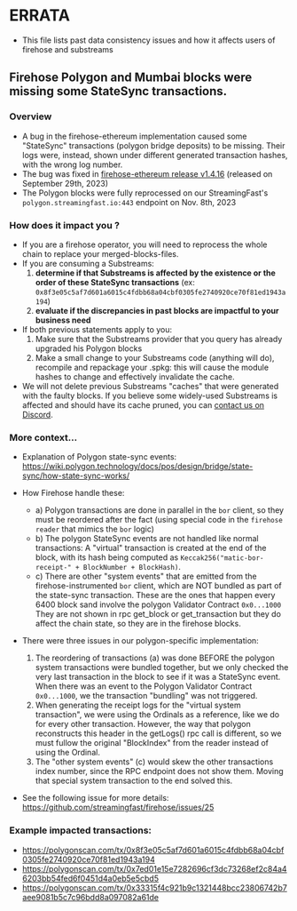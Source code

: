 # ERRATA

* This file lists past data consistency issues and how it affects users of firehose and substreams

## Firehose Polygon and Mumbai blocks were missing some StateSync transactions.

### Overview

* A bug in the firehose-ethereum implementation caused some "StateSync" transactions (polygon bridge deposits) to be missing. Their logs were, instead, shown under different generated transaction hashes, with the wrong log number.
* The bug was fixed in [firehose-ethereum release v1.4.16](https://github.com/streamingfast/firehose-ethereum/releases/tag/v1.4.16) (released on September 29th, 2023)
* The Polygon blocks were fully reprocessed on our StreamingFast's `polygon.streamingfast.io:443` endpoint on Nov. 8th, 2023

### How does it impact you ?

* If you are a firehose operator, you will need to reprocess the whole chain to replace your merged-blocks-files.
* If you are consuming a Substreams:
  1. **determine if that Substreams is affected by the existence or the order of these StateSync transactions** (ex: `0x8f3e05c5af7d601a6015c4fdbb68a04cbf0305fe2740920ce70f81ed1943a194`)
  2. **evaluate if the discrepancies in past blocks are impactful to your business need**
* If both previous statements apply to you:
  1. Make sure that the Substreams provider that you query has already upgraded his Polygon blocks
  2. Make a small change to your Substreams code (anything will do), recompile and repackage your .spkg: this will cause the module hashes to change and effectively invalidate the cache.
* We will not delete previous Substreams "caches" that were generated with the faulty blocks. If you believe some widely-used Substreams is affected and should have its cache pruned, you can [contact us on Discord](https://discord.gg/jZwqxJAvRs).

### More context...

* Explanation of Polygon state-sync events: https://wiki.polygon.technology/docs/pos/design/bridge/state-sync/how-state-sync-works/

* How Firehose handle these:
  * a) Polygon transactions are done in parallel in the `bor` client, so they must be reordered after the fact (using special code in the `firehose reader` that mimics the `bor` logic)
  * b) The polygon StateSync events are not handled like normal transactions: A "virtual" transaction is created at the end of the block, with its hash being computed as `Keccak256("matic-bor-receipt-" + BlockNumber + BlockHash)`.
  * c) There are other "system events" that are emitted from the firehose-instrumented `bor` client, which are NOT bundled as part of the state-sync transaction. These are the ones that happen every 6400 block sand involve the polygon Validator Contract `0x0...1000` They are not shown in rpc get_block or get_transaction but they do affect the chain state, so they are in the firehose blocks.

* There were three issues in our polygon-specific implementation:
  1. The reordering of transactions (a) was done BEFORE the polygon system transactions were bundled together, but we only checked the very last transaction in the block to see if it was a StateSync event. When there was an event to the Polygon Validator Contract `0x0...1000`, we the transaction "bundling" was not triggered.
  2. When generating the receipt logs for the "virtual system transaction", we were using the Ordinals as a reference, like we do for every other transaction. However, the way that polygon reconstructs this header in the getLogs() rpc call is different, so we must fullow the original "BlockIndex" from the reader instead of using the Ordinal.
  3. The "other system events" (c) would skew the other transactions index number, since the RPC endpoint does not show them. Moving that special system transaction to the end solved this.

* See the following issue for more details: https://github.com/streamingfast/firehose/issues/25

### Example impacted transactions:

* https://polygonscan.com/tx/0x8f3e05c5af7d601a6015c4fdbb68a04cbf0305fe2740920ce70f81ed1943a194
* https://polygonscan.com/tx/0x7ed01e15e7282696cf3dc73268ef2c84a46203bb54fed6f0451d4a0eb5e5cbd5
* https://polygonscan.com/tx/0x33315f4c921b9c1321448bcc23806742b7aee9081b5c7c96bdd8a097082a61de
